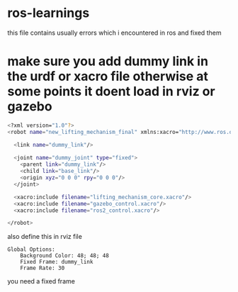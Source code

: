 # ros-learnings
this file contains usually errors which i encountered in ros and fixed them 

# make sure you add dummy link in the urdf or xacro file otherwise at some points it doent load in rviz or gazebo 
```bash
<?xml version="1.0"?> 
<robot name="new_lifting_mechanism_final" xmlns:xacro="http://www.ros.org/wiki/xacro">

  <link name="dummy_link"/>
  
  <joint name="dummy_joint" type="fixed">
    <parent link="dummy_link"/>
    <child link="base_link"/>
    <origin xyz="0 0 0" rpy="0 0 0"/>
  </joint>

  <xacro:include filename="lifting_mechanism_core.xacro"/>
  <xacro:include filename="gazebo_control.xacro"/>
  <xacro:include filename="ros2_control.xacro"/>

</robot>
```
also define this in rviz file 
```
Global Options:
    Background Color: 48; 48; 48
    Fixed Frame: dummy_link
    Frame Rate: 30
```
you need a fixed frame 


